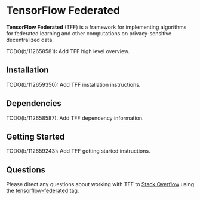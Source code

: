 # TensorFlow Federated

**TensorFlow Federated** (TFF) is a framework for implementing algorithms for
federated learning and other computations on privacy-sensitive decentralized
data.

TODO(b/112658581): Add TFF high level overview.

## Installation

TODO(b/112659350): Add TFF installation instructions.

## Dependencies

TODO(b/112658587): Add TFF dependency information.

## Getting Started

TODO(b/112659243): Add TFF getting started instructions.

## Questions

Please direct any questions about working with TFF to
[Stack Overflow](https://stackoverflow.com) using the
[tensorflow-federated](https://stackoverflow.com/questions/tagged/tensorflow-federated)
tag.
